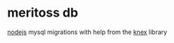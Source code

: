 # meritoss db

[nodejs](http://knexjs.org/) mysql migrations with help from the [knex](http://knexjs.org/) library
